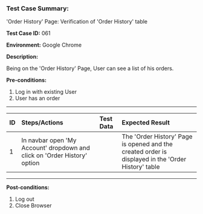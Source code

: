
### Test Case Summary:

'Order History' Page: Verification of 'Order History' table

**Test Case ID:** 061

**Environment:** Google Chrome

**Description:**

Being on the 'Order History' Page, User can see a list of his orders.

**Pre-conditions:**
1. Log in with existing User 
2. User has an order 
---

|      ID       | Steps/Actions |  Test Data  | Expected Result |
| ------------- |:------------- | :---------  | :-------------- |
|       1       | In navbar open 'My Account' dropdown and click on 'Order History' option |             | The 'Order History' Page is opened and the created order is displayed in the 'Order History' table |

---

**Post-conditions:**
1. Log out
2. Close Browser
